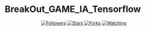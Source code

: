 # BreakOut_GAME_IA_Tensorflow

<p align="center">
<!--<a href="https://github.com/RidaLr"><img title="Author" src="https://img.shields.io/badge/Author-RidaLr-red.svg?style=for-the-badge&logo=github"></a>
</p>-->

<p align="center">
<a href="https://github.com/RidaLr/followers"><img title="Followers" src="https://img.shields.io/github/followers/RidaLr?color=blue&style=flat-square"></a>
<a href="https://github.com/RidaLr/BreakOut_GAME_IA_Tensorflow/stargazers/"><img title="Stars" src="https://img.shields.io/github/stars/RidaLr/BreakOut_GAME_IA_Tensorflow?color=red&style=flat-square"></a>
<a href="https://github.com/RidaLr/BreakOut_GAME_IA_Tensorflow/network/members"><img title="Forks" src="https://img.shields.io/github/forks/RidaLr/BreakOut_GAME_IA_Tensorflow?color=red&style=flat-square"></a>
<a href="https://github.com/RidaLr/BreakOut_GAME_IA_Tensorflow/watchers"><img title="Watching" src="https://img.shields.io/github/watchers/RidaLr/BreakOut_GAME_IA_Tensorflow?label=Watchers&color=blue&style=flat-square"></a>
</p>
